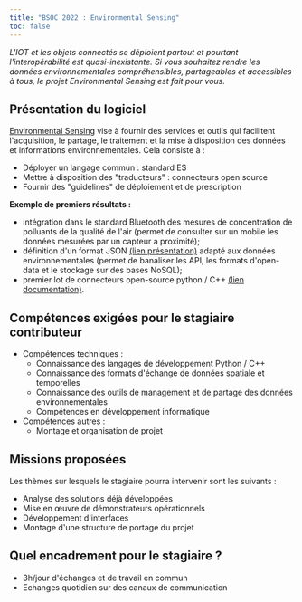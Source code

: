 ```yaml
---
title: "BSOC 2022 : Environmental Sensing"
toc: false
---
```


*L'IOT et les objets connectés se déploient partout et pourtant l'interopérabilité est quasi-inexistante. Si vous souhaitez rendre les données environnementales compréhensibles, partageables et accessibles à tous, le projet Environmental Sensing est fait pour vous.*

## Présentation du logiciel

[Environmental Sensing](https://github.com/loco-philippe/Environnemental-Sensing/blob/main/documentation/ES%20-%20Standard.pdf) vise à fournir des services et outils qui facilitent l'acquisition, le partage, le traitement et la mise à disposition des données et informations environnementales. Cela consiste à : 
- Déployer un langage commun : standard ES
- Mettre à disposition des "traducteurs" : connecteurs open source
- Fournir des "guidelines" de déploiement et de prescription

**Exemple de premiers résultats :**
- intégration dans le standard Bluetooth des mesures de concentration de polluants de la qualité de l'air (permet de consulter sur un mobile les données mesurées par un capteur a proximité);
- définition d'un format JSON [(lien présentation)](https://github.com/loco-philippe/Environnemental-Sensing/blob/main/documentation/ObsJSON%20-%20Standard.pdf) adapté aux données environnementales (permet de banaliser les API, les formats d'open-data et le stockage sur des bases NoSQL);
- premier lot de connecteurs open-source python / C++ [(lien documentation)](https://loco-philippe.github.io/ES.html).

## Compétences exigées pour le stagiaire contributeur

- Compétences techniques :
  - Connaissance des langages de développement Python / C++
  - Connaissance des formats d'échange de données spatiale et temporelles
  - Connaissance des outils de management et de partage des données environnementales
  - Compétences en développement informatique
- Compétences autres :
  - Montage et organisation de projet

## Missions proposées

Les thèmes sur lesquels le stagiaire pourra intervenir sont les suivants :

- Analyse des solutions déjà développées 
- Mise en œuvre de démonstrateurs opérationnels
- Développement d'interfaces
- Montage d'une structure de portage du projet

## Quel encadrement pour le stagiaire ?

- 3h/jour d'échanges et de travail en commun
- Echanges quotidien sur des canaux de communication
